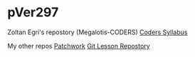 # pVer297
Zoltan Egri's repostory (Megalotis-CODERS)
[Coders Syllabus](https://github.com/green-fox-academy/coders-syllabus)


My other repos
[Patchwork](https://github.com/pVer297/patchwork "Patchwork")
[Git Lesson Repostory](https://github.com/pVer297/git-lesson-repository)



